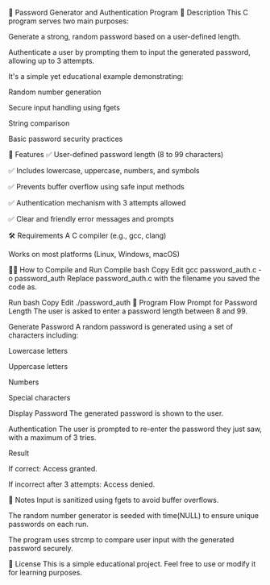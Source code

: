 🔐 Password Generator and Authentication Program
📝 Description
This C program serves two main purposes:

Generate a strong, random password based on a user-defined length.

Authenticate a user by prompting them to input the generated password, allowing up to 3 attempts.

It's a simple yet educational example demonstrating:

Random number generation

Secure input handling using fgets

String comparison

Basic password security practices

📂 Features
✅ User-defined password length (8 to 99 characters)

✅ Includes lowercase, uppercase, numbers, and symbols

✅ Prevents buffer overflow using safe input methods

✅ Authentication mechanism with 3 attempts allowed

✅ Clear and friendly error messages and prompts

🛠️ Requirements
A C compiler (e.g., gcc, clang)

Works on most platforms (Linux, Windows, macOS)

🧑‍💻 How to Compile and Run
Compile
bash
Copy
Edit
gcc password_auth.c -o password_auth
Replace password_auth.c with the filename you saved the code as.

Run
bash
Copy
Edit
./password_auth
🚀 Program Flow
Prompt for Password Length
The user is asked to enter a password length between 8 and 99.

Generate Password
A random password is generated using a set of characters including:

Lowercase letters

Uppercase letters

Numbers

Special characters

Display Password
The generated password is shown to the user.

Authentication
The user is prompted to re-enter the password they just saw, with a maximum of 3 tries.

Result

If correct: Access granted.

If incorrect after 3 attempts: Access denied.

📌 Notes
Input is sanitized using fgets to avoid buffer overflows.

The random number generator is seeded with time(NULL) to ensure unique passwords on each run.

The program uses strcmp to compare user input with the generated password securely.

📃 License
This is a simple educational project. Feel free to use or modify it for learning purposes.

